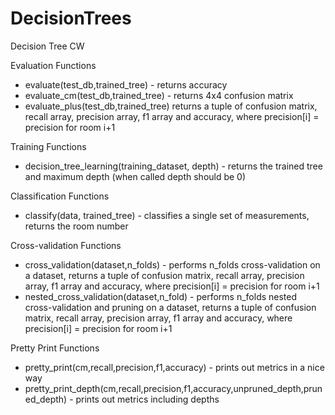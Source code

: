 # DecisionTrees
Decision Tree CW

Evaluation Functions
- evaluate(test_db,trained_tree) - returns accuracy
- evaluate_cm(test_db,trained_tree) - returns 4x4 confusion matrix
- evaluate_plus(test_db,trained_tree) returns a tuple of confusion matrix, recall array, precision array, f1 array and accuracy, where precision[i] = precision for room i+1

Training Functions
- decision_tree_learning(training_dataset, depth) - returns the trained tree and maximum depth (when called depth should be 0)

Classification Functions
- classify(data, trained_tree) - classifies a single set of measurements, returns the room number

Cross-validation Functions
- cross_validation(dataset,n_folds) - performs n_folds cross-validation on a dataset, returns a tuple of confusion matrix, recall array, precision array, f1 array and accuracy, where precision[i] = precision for room i+1
- nested_cross_validation(dataset,n_fold) - performs n_folds nested cross-validation and pruning on a dataset, returns a tuple of confusion matrix, recall array, precision array, f1 array and accuracy, where precision[i] = precision for room i+1

Pretty Print Functions
- pretty_print(cm,recall,precision,f1,accuracy) - prints out metrics in a nice way
- pretty_print_depth(cm,recall,precision,f1,accuracy,unpruned_depth,pruned_depth) - prints out metrics including depths
